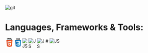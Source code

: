 ![git](https://user-images.githubusercontent.com/68713770/100372570-5723da00-3001-11eb-8ee4-8d062c9a8e43.png)

# Languages, Frameworks & Tools:
<img align="left" alt="HTML5" width="28px" src="https://raw.githubusercontent.com/github/explore/80688e429a7d4ef2fca1e82350fe8e3517d3494d/topics/html/html.png" />
<img align="left" alt="CSS3" width="28px" src="https://raw.githubusercontent.com/github/explore/80688e429a7d4ef2fca1e82350fe8e3517d3494d/topics/css/css.png" />
<img align="left" alt="JS" width="20px" src="https://user-images.githubusercontent.com/68713770/100373975-820f2d80-3003-11eb-86ec-cf0a2d7f81ef.png" /> 
<img align="left" alt="JS" width="28px" src="https://user-images.githubusercontent.com/68713770/100374555-60627600-3004-11eb-8f34-e6c6f8936c3c.png" />
<img align="left" alt="JS" width="28px" src="https://user-images.githubusercontent.com/68713770/100375295-791f5b80-3005-11eb-876f-623dd323cdaa.png" />
# 
<img  alt="JS" width="28px" src="https://user-images.githubusercontent.com/68713770/100374792-b800e180-3004-11eb-8444-b2fc28e76baa.png" />

